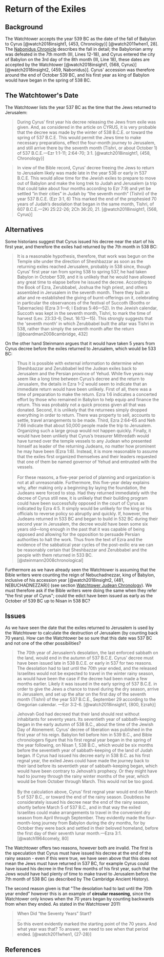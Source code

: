 # Return of the Exiles

## Background

The Watchtower accepts the year 539 BC as the date of the fall of Babylon to Cyrus 
[@watch2018insight1, {453, Chronology}] [@watch2011when1, 28]. 
The [Nabonidus Chronicle](../../orthodox/chronicles/bm35382.md) describes the fall in detail;
the Babylonian army was defeated in the 7th month (III, Lines 12-18), and Cyrus entered the city of Babylon on the 3rd 
day of the 8th month (III, Line 18), these dates are accepted by the Watchtower 
[@watch2018insight1, {568, Cyrus}] [@watch2018insight2, {459, Nabonidus}].
Cyrus' accession was therefore around the end of October 539 BC, and his first year as king of Babylon would have began
in the spring of 538 BC.

## The Watchtower's Date

The Watchtower lists the year 537 BC as the time that the Jews returned to Jerusalem:

> During Cyrus’ first year his decree releasing
  the Jews from exile was given. And, as considered
  in the article on CYRUS, it is very probable that the
  decree was made by the winter of 538 B.C.E. or toward
  the spring of 537 B.C.E. This would permit
  the Jews time to make necessary preparations, effect
  the four-month journey to Jerusalem, and
  still arrive there by the seventh month (Tishri,
  or about October 1) of 537 B.C.E.—Ezr 1:1-11;
  2:64-70; 3:1. [@watch2018insight1, {458, Chronology}]

> In view of the Bible record, Cyrus’ decree
  freeing the Jews to return to Jerusalem likely was
  made late in the year 538 or early in 537 B.C.E.
  This would allow time for the Jewish exiles to prepare
  to move out of Babylon and make the long
  trek to Judah and Jerusalem (a trip that could
  take about four months according to Ezr 7:9) and
  yet be settled “in their cities” in Judah by “the seventh
  month” (Tishri) of the year 537 B.C.E. (Ezr
  3:1, 6) This marked the end of the prophesied 70
  years of Judah’s desolation that began in the
  same month, Tishri, of 607 B.C.E.—2Ki 25:22-26;
  2Ch 36:20, 21. [@watch2018insight1, {568, Cyrus}]

## Alternatives

Some historians suggest that Cyrus issued his decree near the start of his first year, and therefore the 
exiles had returned by the 7th month in 538 BC:

> It is a reasonable hypothesis, therefore, that work was begun on the
  Temple site under the direction of Sheshbazzar as soon as the returning
  exiles reached Jerusalem, probably in 538 since, though Cyrus' first year
  ran from spring 538 to spring 537, he had taken Babylon in October 539,
  and it is unlikely that he would have allowed any great time to elapse
  before he issued the decree. According to the Book of Ezra, Zerubbabel,
  Joshua the high priest, and others assembled in Jerusalem in the seventh
  month. There they built an altar and re-established the giving of burnt-offerings
  on it, celebrating in particular the observances of the festival of
  Succoth (Booths or Tabernacles) (Ezra 3:1—6; I Esdras 5:46—52). In the
  Jewish calendar, Succoth was kept in the seventh month, Tishri, to mark
  the time of harvest (Lev. 23:33-6; Deut. 16:13—15). This strongly
  suggests that the 'seventh month' in which Zerubbabel built the altar
  was Tishri in 538, rather than simply the seventh month after the return
  [@boardman2008cambridge, 432]

On the other hand Steinmann argues that it would have taken 5 years from Cyrus decree before the exiles
returned to Jerusalem, which would be 533 BC:

> Thus it is possible with external information to determine when Sheshbazzar
  and Zerubbabel led the Judean exiles back to Jerusalem and the Persian
  province of Yehud. While five years may seem like a long time between
  Cyrus’s decree and the return to Jerusalem, the details in Ezra 1–2 would
  seem to indicate that an immediate return would have been unlikely. First
  of all, there was a time of preparation to make the return. Ezra 1:6 indicates
  a concerted effort by those who remained in Babylon to help equip and finance
  the return. This was probably not a quick process given all that was donated.
  Second, it is unlikely that the returnees simply dropped everything in
  order to return. There was property to sell, accounts to settle, travel arrangements 
  to be made. Third, Ezra 2:64–65 and Neh 7:66 indicate that about
  50,000 people made the trip to Jerusalem. Organizing such a large group
  would not happen quickly. Finally, it would have been unlikely that Cyrus’s
  treasurer Mithredath would have turned over the temple vessels to any
  Judean who presented himself as leader of the returning Judeans, no matter
  how prominent he may have been (Ezra 1:8). Instead, it is more reasonable
  to assume that the exiles first organized themselves and their leaders requested
  that one of them be named governor of Yehud and entrusted with
  the vessels.
  <br><br>
  For these reasons, a five-year period of planning and organization is not
  at all unreasonable. Furthermore, this five-year delay explains why, after
  making only a beginning by laying the foundation, the Judeans were forced
  to stop. Had they returned immediately with the decree of Cyrus still new,
  it is unlikely that their building program could have been successfully opposed
  in the court of Cyrus as indicated by Ezra 4:5. It simply would be unlikely
  for the king or his officials to reverse policy so abruptly and quickly. If, however,
  the Judeans returned in 533 BC and began to build in 532 BC during
  their second year in Jerusalem, the decree would have been some six years
  old—long enough in the past that it was capable of being opposed and
  allowing for the opposition to persuade Persian authorities to halt the work.
  Thus from the text of Ezra and the evidence of the sabbatical year cycles
  of the post-exilic era we can be reasonably certain that Sheshbazzar and
  Zerubbabel and the people with them returned in 533 BC. [@steinmann2008chronological]

Furthermore as we have already seen the Watchtower is assuming that the Bible writers were counting the reign of
Nebuchadnezzar, king of Babylon, inclusive of his accession year [@watch2018insight2, {481, NEBUCHADNEZZAR}]
(see section [Watchtower Judean Chronology](../../judean/solutions/watchtower.md)). We must therefore ask
if the Bible writers were doing the same when they refer "the first year of Cyrus"; could the edict have been
issued as early as the October of 539 BC up to Nisan in 538 BC?
 
## Issues

As we have seen the date that the exiles returned to Jerusalem is used by the Watchtower to calculate
the destruction of Jerusalem (by counting back 70 years). How can the Watchtower be so sure that this date was 537 BC
and not one of the other possibilities?

> The 70th year of Jerusalem’s desolation,
  the last enforced sabbath on the land, would end
  in the autumn of 537 B.C.E. Cyrus’ decree must
  have been issued late in 538 B.C.E. or early in
  537 for two reasons. The desolation had to last
  until the 70th year ended, and the released Israelites
  would not be expected to travel in the winter
  rainy season, as would have been the case if
  the decree had been made a few months earlier.
  Likely it was issued in the early spring of
  537 B.C.E. in order to give the Jews a chance to
  travel during the dry season, arrive in Jerusalem,
  and set up the altar on the first day of the seventh
  month (Tishri) of the year 537 B.C.E., September
  29 according to the Gregorian calendar.
  —Ezr 3:2-6. [@watch2018insight1, {800, Ezrah}]

> Jehovah God had decreed that their land should rest without inhabitants for seventy years. Its seventieth year of 
  sabbath-keeping began in the early autumn of 538 B.C., about the time of the Jewish Day of Atonement. Cyrus’ decree 
  of liberation was published in the first year of his reign. Babylon fell before him in 539 B.C., and Bible 
  chronologers figure that his first regnal year began in the spring of the year following, on Nisan 1, 538 B.C., which 
  would be six months before the seventieth year of sabbath-keeping of the land of Judah began. If Cyrus had issued his 
  decree early in 538 B.C. as his first regnal year, the exiled Jews could have made the journey back to their land 
  before its seventieth year of sabbath-keeping began, which would have been contrary to Jehovah’s prophecy. Or they 
  might have had to journey through the rainy winter months of the year, which would be from October through March. 
  This would not be too good.
  <br><br>
  By the calculation above, Cyrus’ first regnal year would end on March 5 of 537 B.C., or toward the end of the rainy 
  season. Doubtless he considerately issued his decree near the end of the rainy season, shortly before March 5 of 
  537 B.C., and in that way the exiled Israelites could make arrangements to travel in the convenient dry season from 
  April through September. They evidently made the four-month-long journey from Babylon during the dry months, for by 
  October they were back and settled in their beloved homeland, before the first day of their seventh lunar 
  month.—Ezra 3:1. [@watch1964comely, 80]

The Watchtower offers two reasons, however both are invalid. The first is the speculation that Cyrus must have issued 
his decree at the end of the rainy season - even if this were true, we have seen above that
this does not mean the Jews must have returned in 537 BC, for example Cyrus could have issued his decree in the 
first few months of his first year, such that the Jews would have had plenty
of time to make travel to Jerusalem before the 7th month of 538 BC (as described by The Cambridge Ancient History). 

The second reason given is that "The desolation had to last until the 70th year ended" however this is an example
of **circular reasoning**, since the Watchtower only knows when the 70 years began by counting backwards from when
they ended. As stated in the Watchtower 2011:

> When Did “the Seventy Years” Start?
  <br>...<br> 
  So this event evidently marked the starting point of the 70 years. 
  And what year was that? To answer, we need to see when that period ended. [@watch2011when1, {27-28}]

## References
